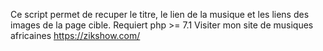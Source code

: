 Ce script permet de recuper le titre, le lien de la musique et les liens des images de la page cible.
Requiert php >= 7.1
Visiter mon site de musiques africaines https://zikshow.com/
